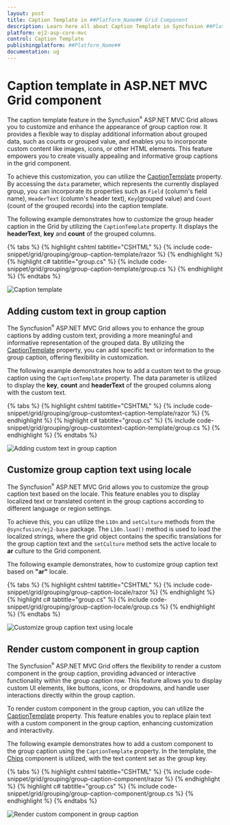 ```yaml
---
layout: post
title: Caption Template in ##Platform_Name## Grid Component
description: Learn here all about Caption Template in Syncfusion ##Platform_Name## Grid component of Syncfusion Essential JS 2 and more.
platform: ej2-asp-core-mvc
control: Caption Template
publishingplatform: ##Platform_Name##
documentation: ug
---
```


# Caption template in ASP.NET MVC Grid component

The caption template feature in the Syncfusion<sup style="font-size:70%">&reg;</sup> ASP.NET MVC Grid allows you to customize and enhance the appearance of group caption row. It provides a flexible way to display additional information about grouped data, such as counts or grouped value, and enables you to incorporate custom content like images, icons, or other HTML elements. This feature empowers you to create visually appealing and informative group captions in the grid component.

To achieve this customization, you can utilize the [CaptionTemplate](https://help.syncfusion.com/cr/aspnetmvc-js2/Syncfusion.EJ2.Grids.GridGroupSettings.html#Syncfusion_EJ2_Grids_GridGroupSettings_CaptionTemplate) property. By accessing the `data` parameter, which represents the currently displayed group, you can incorporate its properties such as `Field` (column's field name), `HeaderText` (column's header text), `Key`(grouped value) and `Count` (count of the grouped records) into the caption template.

The following example demonstrates how to customize the group header caption in the Grid by utilizing  the `CaptionTemplate` property. It displays the **headerText**, **key** and **count** of the grouped columns.

{% tabs %}
{% highlight cshtml tabtitle="CSHTML" %}
{% include code-snippet/grid/grouping/group-caption-template/razor %}
{% endhighlight %}
{% highlight c# tabtitle="group.cs" %}
{% include code-snippet/grid/grouping/group-caption-template/group.cs %}
{% endhighlight %}
{% endtabs %}

![Caption template](../images/grouping/group-caption-template.png)

## Adding custom text in group caption

The Syncfusion<sup style="font-size:70%">&reg;</sup> ASP.NET MVC Grid allows you to enhance the group captions by adding custom text, providing a more meaningful and informative representation of the grouped data. By utilizing the [CaptionTemplate](https://help.syncfusion.com/cr/aspnetmvc-js2/Syncfusion.EJ2.Grids.GridGroupSettings.html#Syncfusion_EJ2_Grids_GridGroupSettings_CaptionTemplate) property, you can add specific text or information to the group caption, offering flexibility in customization.

The following example demonstrates how to add a custom text to the group caption using the `CaptionTemplate` property. The data parameter is utilized to display the  **key**, **count** and **headerText** of the grouped columns along with the custom text. 

{% tabs %}
{% highlight cshtml tabtitle="CSHTML" %}
{% include code-snippet/grid/grouping/group-customtext-caption-template/razor %}
{% endhighlight %}
{% highlight c# tabtitle="group.cs" %}
{% include code-snippet/grid/grouping/group-customtext-caption-template/group.cs %}
{% endhighlight %}
{% endtabs %}

![Adding custom text in group caption](../images/grouping/group-captiontext-template.png)

## Customize group caption text using locale

The Syncfusion<sup style="font-size:70%">&reg;</sup> ASP.NET MVC Grid allows you to customize the group caption text based on the locale. This feature enables you to display localized text or translated content in the group captions according to different language or region settings.

To achieve this, you can utilize the `L10n` and `setCulture` methods from the `@syncfusion/ej2-base` package. The `L10n.load()` method is used to load the localized strings, where the grid object contains the specific translations for the group caption text and the `setCulture` method sets the active locale to **ar** culture to the Grid component.

The following example demonstrates, how to customize group caption text based on **"ar"** locale.

{% tabs %}
{% highlight cshtml tabtitle="CSHTML" %}
{% include code-snippet/grid/grouping/group-caption-locale/razor %}
{% endhighlight %}
{% highlight c# tabtitle="group.cs" %}
{% include code-snippet/grid/grouping/group-caption-locale/group.cs %}
{% endhighlight %}
{% endtabs %}

![Customize group caption text using locale](../images/grouping/grouping-caption-locale-text.gif)

## Render custom component in group caption

The Syncfusion<sup style="font-size:70%">&reg;</sup> ASP.NET MVC Grid offers the flexibility to render a custom component in the group caption, providing advanced or interactive functionality within the group caption row. This feature allows you to display custom UI elements, like buttons, icons, or dropdowns, and handle user interactions directly within the group caption. 

To render custom component in the group caption, you can utilize the [CaptionTemplate](https://help.syncfusion.com/cr/aspnetmvc-js2/Syncfusion.EJ2.Grids.GridGroupSettings.html#Syncfusion_EJ2_Grids_GridGroupSettings_CaptionTemplate) property. This feature enables you to replace plain text with a custom component in the group caption, enhancing customization and interactivity.

The following example demonstrates how to add a custom component to the group caption using the `CaptionTemplate` property. In the template, the [Chips](https://ej2.syncfusion.com/aspnetmvc/documentation/chips/getting-started) component is utilized, with the text content set as the group key.

{% tabs %}
{% highlight cshtml tabtitle="CSHTML" %}
{% include code-snippet/grid/grouping/group-caption-component/razor %}
{% endhighlight %}
{% highlight c# tabtitle="group.cs" %}
{% include code-snippet/grid/grouping/group-caption-component/group.cs %}
{% endhighlight %}
{% endtabs %}

![Render custom component in group caption](../images/grouping/grouping-cation-component.png)
